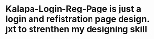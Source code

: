 # Kalapa-Login-Reg-Page is just a login and refistration page design. jxt to strenthen my designing skill


